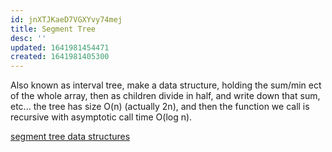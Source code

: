 ```yaml
---
id: jnXTJKaeD7VGXYvy74mej
title: Segment Tree
desc: ''
updated: 1641981454471
created: 1641981405300
---
```



 Also known as interval tree, make a data structure, holding the sum/min ect of the whole array, then as children divide in half, and write down that sum, etc... the tree has size O(n) (actually 2n), and then the function we call is recursive with asymptotic call time O(log n). 

[segment tree data structures](https://cp-algorithms.com/data_structures/segment_tree.html)
